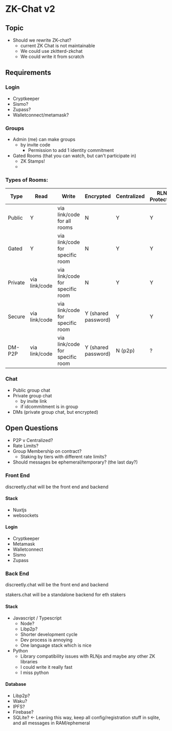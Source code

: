 # ZK-Chat v2

## Topic

* Should we rewrite ZK-chat?
    * current ZK Chat is not maintainable
    * We could use zkitterd-zkchat
    * We could write it from scratch

## Requirements

### Login

* Cryptkeeper
* Sismo?
* Zupass?
* Walletconnect/metamask?

### Groups

* Admin (me) can make groups
  * by invite code
    * Permission to add 1 identity commitment
* Gated Rooms (that you can watch, but can't participate in)
  * ZK Stamps!
  *

### Types of Rooms:
| Type    | Read          | Write                           | Encrypted           | Centralized | RLN Protected |
| ------- | ------------- | ------------------------------- | ------------------- | ----------- | ------------- |
| Public  | Y             | via link/code for all rooms     | N                   | Y           | Y             |
| Gated   | Y             | via link/code for specific room | N                   | Y           | Y             |
| Private | via link/code | via link/code for specific room | N                   | Y           | Y             |
| Secure  | via link/code | via link/code for specific room | Y (shared password) | Y           | Y             |
| DM-P2P  | via link/code | via link/code for specific room | Y (shared password) | N (p2p)     | ?             |

### Chat

* Public group chat
* Private group chat
  * by invite link
  * if idcommitment is in group
* DMs (private group chat, but encrypted)

## Open Questions
* P2P v Centralized?
* Rate Limits?
* Group Membership on contract?
  * Staking by tiers with different rate limits?
* Should messages be ephemeral/temporary? (the last day?)

### Front End
discreetly.chat will be the front end and backend
#### Stack
* Nuxtjs
* websockets

#### Login
* Cryptkeeper
* Metamask
* Walletconnect
* Sismo
* Zupass

### Back End
discreetly.chat will be the front end and backend

stakers.chat will be a standalone backend for eth stakers

#### Stack
* Javascript / Typescript
  * Node?
  * Libp2p?
  * Shorter development cycle
  * Dev process is annoying
  * One language stack which is nice
* Python
  * Library compatibility issues with RLNjs and maybe any other ZK libraries
  * I could write it really fast
  * I miss python

#### Database

* Libp2p?
* Waku?
* IPFS?
* Firebase?
* SQLite? <- Leaning this way, keep all config/registration stuff in sqlite, and all messages in RAM/ephemeral